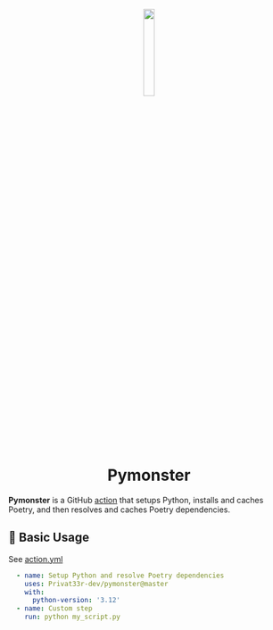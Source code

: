 <p align="center"><picture><img src="https://github.com/Privat33r-dev/pymonster/assets/39376984/e72cd944-6d2a-42c4-8c3e-a560d0c565aa" width="20%" style="pointer-events: none" /></picture></p>

<h1 align="center">Pymonster</h1>

**Pymonster** is a GitHub [action](https://docs.github.com/en/actions) that setups Python, installs and caches Poetry, and then resolves and caches Poetry dependencies.


## 🤖 Basic Usage
See [action.yml](/action.yml)
```yaml
  - name: Setup Python and resolve Poetry dependencies
    uses: Privat33r-dev/pymonster@master
    with:
      python-version: '3.12'
  - name: Custom step
    run: python my_script.py
```
